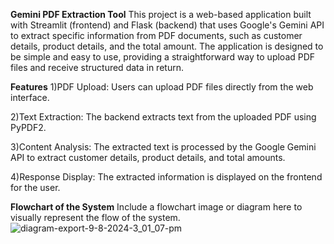 **Gemini PDF Extraction Tool**
This project is a web-based application built with Streamlit (frontend) and Flask (backend) that uses Google's Gemini API to extract specific information from PDF documents, such as customer details, product details, and the total amount. The application is designed to be simple and easy to use, providing a straightforward way to upload PDF files and receive structured data in return.




**Features**
1)PDF Upload: Users can upload PDF files directly from the web interface.

2)Text Extraction: The backend extracts text from the uploaded PDF using PyPDF2.

3)Content Analysis: The extracted text is processed by the Google Gemini API to extract customer details, product details, and total amounts.

4)Response Display: The extracted information is displayed on the frontend for the user.





**Flowchart of the System**
Include a flowchart image or diagram here to visually represent the flow of the system.
![diagram-export-9-8-2024-3_01_07-pm](https://github.com/user-attachments/assets/30a9aa14-08dc-4e52-b9d6-d6f5c7e986ef)
